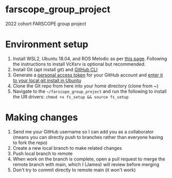 # farscope_group_project
2022 cohort FARSCOPE group project

# Environment setup 

1. Install WSL2, Ubuntu 18.04, and ROS Melodic as per [this page](https://jack-kawell.com/2020/06/12/ros-wsl2/). Following the instructions to install VcXsrv is optional but recommended. 
2. Install Git (apt install git) and [GitHub CLI](https://github.com/cli/cli/blob/trunk/docs/install_linux.md) 
3. Generate a [personal access token](https://docs.github.com/en/authentication/keeping-your-account-and-data-secure/creating-a-personal-access-token) for your GitHub account and [enter it to your local git install in Ubuntu](https://docs.github.com/en/get-started/getting-started-with-git/caching-your-github-credentials-in-git) 
4. Clone the Git repo from here into your home directory (clone from ~)
5. Navigate to the ```~/farscope_group_project``` and run the following to install the UR drivers:
      ```chmod +x fs_setup && source fs_setup```

# Making changes 

1. Send me your GitHub username so I can add you as a collaborator (means you can directly push to branches rather than everyone having to fork the repo)
2. Create a new local branch to make related changes 
3. Push local branch to remote 
4. When work on the branch is complete, open a pull request to merge the remote branch with main, which I (James) will review before merging 
5. Don't try to commit directly to remote main (it won't work) 
